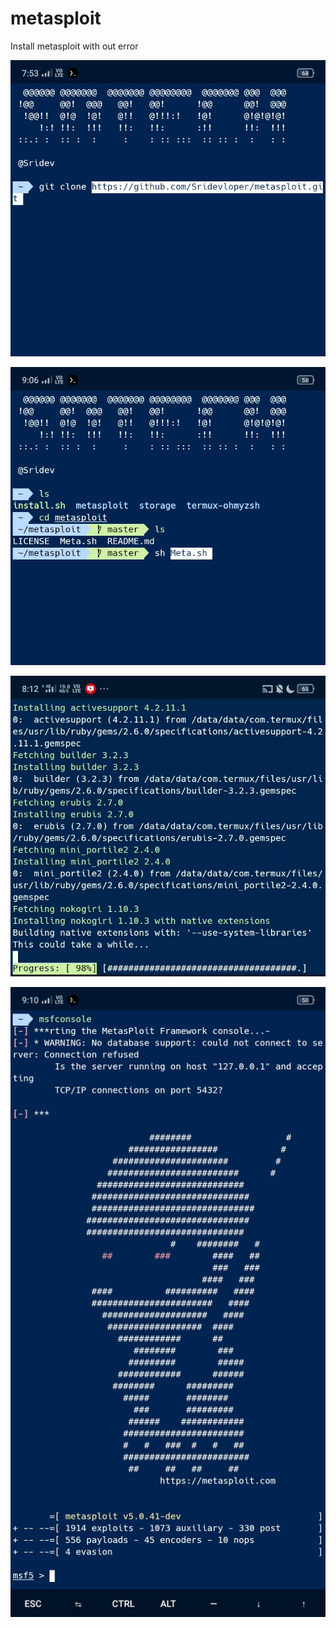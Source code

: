 # metasploit
Install metasploit with out error

![preview1](https://raw.githubusercontent.com/Sridevloper/metasploit/master/IMG_20190907_090815.jpg) <br />

![preview2](https://raw.githubusercontent.com/Sridevloper/metasploit/master/IMG_20190907_090724.jpg) <br />

![preview3](https://raw.githubusercontent.com/Sridevloper/metasploit/master/IMG_20190907_090749.jpg) <br />

![preview4](https://raw.githubusercontent.com/Sridevloper/metasploit/master/IMG_20190907_091121.jpg) <br />
